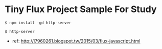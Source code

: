 # Tiny Flux Project Sample For Study

~~~
$ npm install -gd http-server
~~~

~~~
$ http-server
~~~

- ref: http://l7960261.blogspot.tw/2015/03/flux-javascript.html
